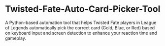 # Twisted-Fate-Auto-Card-Picker-Tool
A Python-based automation tool that helps Twisted Fate players in League of Legends automatically pick the correct card (Gold, Blue, or Red) based on keyboard input and screen detection to enhance your reaction time and gameplay.
